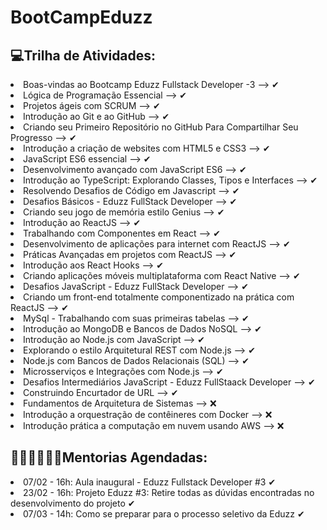 # BootCampEduzz

## 💻Trilha de Atividades:

<li>Boas-vindas ao Bootcamp Eduzz Fullstack Developer -3 --> ✔</li>
<li>Lógica de Programação Essencial --> ✔</li>
<li>Projetos ágeis com SCRUM --> ✔</li>
<li>Introdução ao Git e ao GitHub --> ✔</li>
<li>Criando seu Primeiro Repositório no GitHub Para Compartilhar Seu Progresso --> ✔</li>
<li>Introdução a criação de websites com HTML5 e CSS3 --> ✔</li>
<li>JavaScript ES6 essencial --> ✔</li>
<li>Desenvolvimento avançado com JavaScript ES6 --> ✔</li>
<li>Introdução ao TypeScript: Explorando Classes, Tipos e Interfaces --> ✔</li>
<li>Resolvendo Desafios de Código em Javascript --> ✔</li>
<li>Desafios Básicos - Eduzz FullStack Developer --> ✔</li>
<li>Criando seu jogo de memória estilo Genius --> ✔</li>
<li>Introdução ao ReactJS --> ✔</li>
<li>Trabalhando com Componentes em React --> ✔</li>
<li>Desenvolvimento de aplicações para internet com ReactJS --> ✔</li>
<li>Práticas Avançadas em projetos com ReactJS --> ✔</li>
<li>Introdução aos React Hooks --> ✔</li>
<li>Criando aplicações móveis multiplataforma com React Native --> ✔</li>
<li>Desafios JavaScript - Eduzz FullStack Developer --> ✔</li>
<li>Criando um front-end totalmente componentizado na prática com ReactJS --> ✔</li>
<li>MySql - Trabalhando com suas primeiras tabelas --> ✔</li>
<li>Introdução ao MongoDB e Bancos de Dados NoSQL --> ✔</li>
<li>Introdução ao Node.js com JavaScript --> ✔</li>
<li>Explorando o estilo Arquitetural REST com Node.js --> ✔</li>
<li>Node.js com Bancos de Dados Relacionais (SQL) --> ✔</li>
<li>Microsserviços e Integrações com Node.js --> ✔</li>
<li>Desafios Intermediários JavaScript - Eduzz FullStaack Developer --> ✔</li>
<li>Construindo Encurtador de URL --> ✔</li>
<li>Fundamentos de Arquitetura de Sistemas --> ❌</li>
<li>Introdução a orquestração de contêineres com Docker --> ❌</li>
<li>Introdução prática a computação em nuvem usando AWS --> ❌</li>

##

## 👨🏾‍🏫👩🏾‍🏫Mentorias Agendadas:

<li>07/02 - 16h: Aula inaugural - Eduzz Fullstack Developer #3 ✔</li>
<li>23/02 - 16h: Projeto Eduzz #3: Retire todas as dúvidas encontradas no desenvolvimento do projeto ✔</li>
<li>07/03 - 14h: Como se preparar para o processo seletivo da Eduzz ✔</li>
